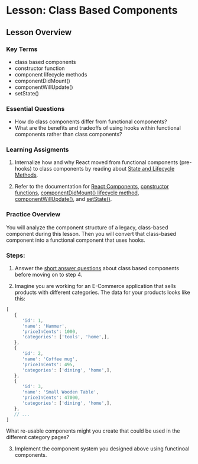 # Lesson: Class Based Components

## Lesson Overview

### Key Terms

- class based components
- constructor function
- component lifecycle methods
- componentDidMount()
- componentWillUpdate()
- setState()

### Essential Questions

- How do class components differ from functional components?
- What are the benefits and tradeoffs of using hooks within functional components rather than class components?

### Learning Assigments

1. Internalize how and why React moved from functional components (pre-hooks) to class components by reading about [State and Lifecycle Methods](https://reactjs.org/docs/state-and-lifecycle.html).

2. Refer to the documentation for [React Components](https://reactjs.org/docs/react-component.html), [constructor functions](https://reactjs.org/docs/react-component.html#constructor), [componentDidMount() lifecycle method](https://reactjs.org/docs/react-component.html#componentdidmount), [componentWillUpdate()](https://reactjs.org/docs/react-component.html#unsafe_componentwillupdate), and [setState()](https://reactjs.org/docs/react-component.html#setstate).

### Practice Overview

You will analyze the component structure of a legacy, class-based component during this lesson. Then you will convert that class-based component into a functional component that uses hooks.

### Steps:

1. Answer the [short answer questions](practice/short-response.md) about class based components before moving on to step 4.

2. Imagine you are working for an E-Commerce application that sells products with different categories. The data for your products looks like this:

```js
[
   {
      'id': 1,
      'name': 'Hammer',
      'priceInCents': 1000,
      'categories': ['tools', 'home',],
   },
   {
      'id': 2,
      'name': 'Coffee mug',
      'priceInCents': 495,
      'categories': ['dining', 'home',],
   },
   {
      'id': 3,
      'name': 'Small Wooden Table',
      'priceInCents': 47000,
      'categories': ['dining', 'home',],
   },
   // ...
]

```

What re-usable components might you create that could be used in the different category pages? 


3. Implement the component system you designed above using functinoal components. 